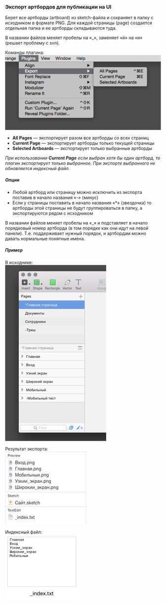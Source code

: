 ### Экспорт артбордов для публикации на UI

Берет все артборды (artboard) из sketch-файла и сохраняет в папку с исходником в формате PNG. Для каждой страницы (page) создается отдельная папка и ее артборды складываются туда.

В названии файлов меняет пробелы на «_», заменяет «й» на «и» (решает проблему с svn).

Команды плагина:<br />
<img src="https://github.com/Falkeyn/Screenshots/blob/master/Sketchplugin-Export/menu.png?raw=true">

- **All Pages** — экспортирует разом все артборды со всех страниц
- **Current Page** — экспортирует артборды только текущей страницы
- **Selected Artboards** — экспортирует только выбранные артборды

*При использовании **Current Page** если выбран хотя бы один артборд, то плагин экспортирует только выбранное. При экспорте выбранного не обновляется индексный файл.*

##### Опции

- Любой артборд или страницу можно исключить из экспорта поставив в начало названия «-» (минус)
- Если у страницы поставить в начало названия «*» (звездочка) то артборды этой страницы не будут группироваться в папку, а экспортируются рядом с исходником

В названии файлов меняет пробелы на «_» и подставляет в начало порядковый номер артборда (в том порядке как они идут на левой панели). Т.е. поддерживает нужный порядок, и артбордам можно давать нормальные понятные имена.

##### Пример

В исходнике:<br />
<img src="https://github.com/Falkeyn/Screenshots/blob/master/Sketchplugin-Export/layers-list.png?raw=true">

Результат экспорта:<br />
<img src="https://github.com/Falkeyn/Screenshots/blob/master/Sketchplugin-Export/file-list.png?raw=true">

Индексный файл:<br />
<img src="https://github.com/Falkeyn/Screenshots/blob/master/Sketchplugin-Export/index.png?raw=true">

